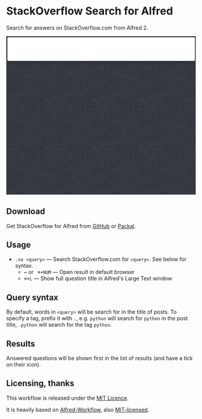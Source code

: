 
# StackOverflow Search for Alfred #

Search for answers on StackOverflow.com from Alfred 2.

![](demo.gif "")

## Download ##

Get StackOverflow for Alfred from [GitHub][gh-releases] or
[Packal][packal-page].

## Usage ##

- `.so <query>` — Search StackOverflow.com for `<query>`.
    See below for syntax.
    - `↩` or ` ⌘+NUM` — Open result in default browser
    - `⌘+L` — Show full question title in Alfred's Large Text window

## Query syntax ##

By default, words in `<query>` will be search for in the title of posts. To
specify a tag, prefix it with `.`, e.g. `python` will search for `python` in
the post title, `.python` will search for the tag `python`.

## Results ##

Answered questions will be shown first in the list of results (and have a
tick on their icon).

## Licensing, thanks ##

This workflow is released under the [MIT Licence][mit].

It is heavily based on [Alfred-Workflow][alfred-workflow], also
[MIT-licensed][mit].

[mit]: http://opensource.org/licenses/MIT
[alfred-workflow]: http://www.deanishe.net/alfred-workflow/
[gh-releases]: https://github.com/deanishe/alfred-stackoverflow/releases
[packal-page]: http://www.packal.org/workflow/stackoverflow-search
[demo]: https://raw.githubusercontent.com/deanishe/alfred-stackoverflow/master/demo.gif
